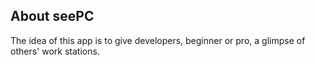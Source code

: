 ## About seePC

The idea of this app is to give developers, beginner or pro, a glimpse of others' work stations.
